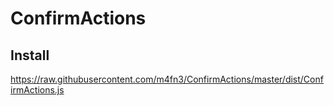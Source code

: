 # ConfirmActions

## Install
https://raw.githubusercontent.com/m4fn3/ConfirmActions/master/dist/ConfirmActions.js